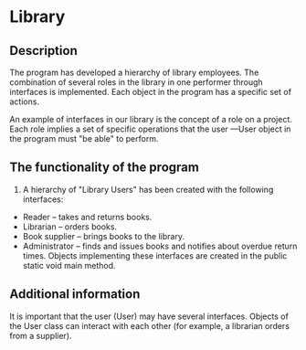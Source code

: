 # Library
## Description
The program has developed a hierarchy of library employees. The combination of several roles in the library in one performer through interfaces is implemented. Each object in the program has a specific set of actions.

An example of interfaces in our library is the concept of a role on a project. Each role implies a set of specific operations that the user —User object in the program must "be able" to perform.

## The functionality of the program
1. A hierarchy of "Library Users" has been created with the following interfaces:
  * Reader – takes and returns books.
  * Librarian – orders books.
  * Book supplier – brings books to the library.
  * Administrator – finds and issues books and notifies about overdue return times.
Objects implementing these interfaces are created in the public static void main method.

## Additional information
It is important that the user (User) may have several interfaces. Objects of the User class can interact with each other (for example, a librarian orders from a supplier).
